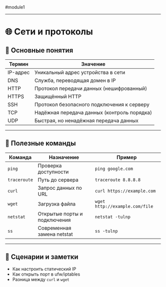 #module1

---

# 🌐 Сети и протоколы

## 📌 Основные понятия
| Термин | Значение |
|--------|----------|
| IP-адрес | Уникальный адрес устройства в сети |
| DNS | Служба, переводящая домен в IP |
| HTTP | Протокол передачи данных (нешифрованный) |
| HTTPS | Защищённый HTTP |
| SSH | Протокол безопасного подключения к серверу |
| TCP | Надёжная передача данных (контроль порядка) |
| UDP | Быстрая, но ненадёжная передача данных |

---

## 🧪 Полезные команды
| Команда | Назначение | Пример |
|--------|------------|--------|
| `ping` | Проверка доступности | `ping google.com` |
| `traceroute` | Путь до сервера | `traceroute 8.8.8.8` |
| `curl` | Запрос данных по URL | `curl https://example.com` |
| `wget` | Загрузка файла | `wget http://example.com/file` |
| `netstat` | Открытые порты и подключения | `netstat -tulnp` |
| `ss` | Современная замена netstat | `ss -tulnp` |

---

## 📁 Сценарии и заметки
- Как настроить статический IP
- Как открыть порт в ufw/iptables
- Разница между `curl` и `wget`

